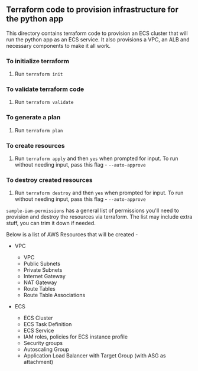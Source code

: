 ## Terraform code to provision infrastructure for the python app

This directory contains terraform code to provision an ECS cluster that will run the python app as an ECS service.
It also provisions a VPC, an ALB and necessary components to make it all work.

### To initialize terraform 
1. Run `terraform init`

### To validate terraform code
1. Run `terraform validate`

### To generate a plan
1. Run `terraform plan`

### To create resources
1. Run `terraform apply` and then `yes` when prompted for input. To run without needing input, pass this flag - `--auto-approve`

### To destroy created resources
1. Run `terraform destroy` and then `yes` when prompted for input. To run without needing input, pass this flag - `--auto-approve`

`sample-iam-permissions` has a general list of permissions you'll need to provision and destroy the resources via terraform. 
The list may include extra stuff, you can trim it down if needed.

Below is a list of AWS Resources that will be created - 

- VPC
    - VPC
    - Public Subnets
    - Private Subnets
    - Internet Gateway
    - NAT Gateway
    - Route Tables
    - Route Table Associations

- ECS
    - ECS Cluster
    - ECS Task Definition
    - ECS Service
    - IAM roles, policies for ECS instance profile
    - Security groups
    - Autoscaling Group
    - Application Load Balancer with Target Group (with ASG as attachment)